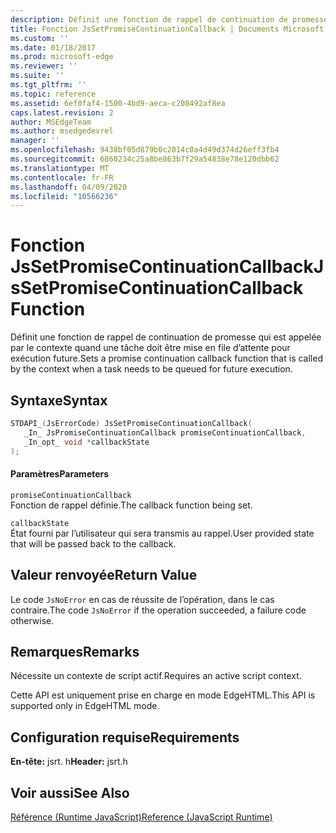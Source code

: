 ```yaml
---
description: Définit une fonction de rappel de continuation de promesse qui est appelée par le contexte quand une tâche doit être mise en file d’attente pour exécution future.
title: Fonction JsSetPromiseContinuationCallback | Documents Microsoft
ms.custom: ''
ms.date: 01/18/2017
ms.prod: microsoft-edge
ms.reviewer: ''
ms.suite: ''
ms.tgt_pltfrm: ''
ms.topic: reference
ms.assetid: 6ef0faf4-1500-4bd9-aeca-c208492af8ea
caps.latest.revision: 2
author: MSEdgeTeam
ms.author: msedgedevrel
manager: ''
ms.openlocfilehash: 9438bf05d879b0c2014c0a4d49d374d26eff3fb4
ms.sourcegitcommit: 6860234c25a8be863b7f29a54838e78e120dbb62
ms.translationtype: MT
ms.contentlocale: fr-FR
ms.lasthandoff: 04/09/2020
ms.locfileid: "10566236"
---
```

# <span data-ttu-id="d0350-103">Fonction JsSetPromiseContinuationCallback</span><span class="sxs-lookup"><span data-stu-id="d0350-103">JsSetPromiseContinuationCallback Function</span></span>
<span data-ttu-id="d0350-104">Définit une fonction de rappel de continuation de promesse qui est appelée par le contexte quand une tâche doit être mise en file d’attente pour exécution future.</span><span class="sxs-lookup"><span data-stu-id="d0350-104">Sets a promise continuation callback function that is called by the context when a task needs to be queued for future execution.</span></span>  
  
## <span data-ttu-id="d0350-105">Syntaxe</span><span class="sxs-lookup"><span data-stu-id="d0350-105">Syntax</span></span>  
  
```cpp  
STDAPI_(JsErrorCode) JsSetPromiseContinuationCallback(  
   _In_ JsPromiseContinuationCallback promiseContinuationCallback,  
   _In_opt_ void *callbackState  
);  
```  
  
#### <span data-ttu-id="d0350-106">Paramètres</span><span class="sxs-lookup"><span data-stu-id="d0350-106">Parameters</span></span>  
 `promiseContinuationCallback`  
 <span data-ttu-id="d0350-107">Fonction de rappel définie.</span><span class="sxs-lookup"><span data-stu-id="d0350-107">The callback function being set.</span></span>  
  
 `callbackState`  
 <span data-ttu-id="d0350-108">État fourni par l’utilisateur qui sera transmis au rappel.</span><span class="sxs-lookup"><span data-stu-id="d0350-108">User provided state that will be passed back to the callback.</span></span>  
  
## <span data-ttu-id="d0350-109">Valeur renvoyée</span><span class="sxs-lookup"><span data-stu-id="d0350-109">Return Value</span></span>  
 <span data-ttu-id="d0350-110">Le code `JsNoError` en cas de réussite de l’opération, dans le cas contraire.</span><span class="sxs-lookup"><span data-stu-id="d0350-110">The code `JsNoError` if the operation succeeded, a failure code otherwise.</span></span>  
  
## <span data-ttu-id="d0350-111">Remarques</span><span class="sxs-lookup"><span data-stu-id="d0350-111">Remarks</span></span>  
 <span data-ttu-id="d0350-112">Nécessite un contexte de script actif.</span><span class="sxs-lookup"><span data-stu-id="d0350-112">Requires an active script context.</span></span>  
  
 <span data-ttu-id="d0350-113">Cette API est uniquement prise en charge en mode EdgeHTML.</span><span class="sxs-lookup"><span data-stu-id="d0350-113">This API is supported only in EdgeHTML mode.</span></span>  
  
## <span data-ttu-id="d0350-114">Configuration requise</span><span class="sxs-lookup"><span data-stu-id="d0350-114">Requirements</span></span>  
 <span data-ttu-id="d0350-115">**En-tête:** jsrt. h</span><span class="sxs-lookup"><span data-stu-id="d0350-115">**Header:** jsrt.h</span></span>  
  
## <span data-ttu-id="d0350-116">Voir aussi</span><span class="sxs-lookup"><span data-stu-id="d0350-116">See Also</span></span>  
 [<span data-ttu-id="d0350-117">Référence (Runtime JavaScript)</span><span class="sxs-lookup"><span data-stu-id="d0350-117">Reference (JavaScript Runtime)</span></span>](../chakra-hosting/reference-javascript-runtime.md)